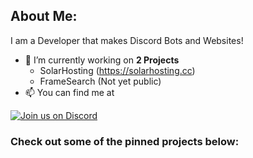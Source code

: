 ## About Me:

I am a Developer that makes Discord Bots and Websites!
- 🔭 I’m currently working on **2 Projects**
  - SolarHosting (https://solarhosting.cc)
  - FrameSearch (Not yet public)
- 📫 You can find me at 

[![Join us on Discord](https://invidget.switchblade.xyz/xksWyP9aJv?theme=dark)](https://discord.gg/xksWyP9aJv)

### Check out some of the pinned projects below:

